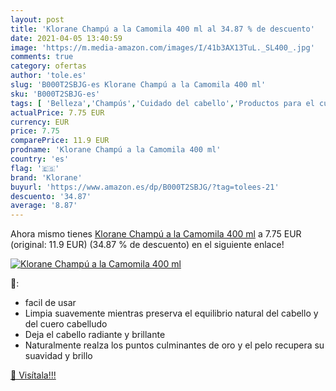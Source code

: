 ```yaml
---
layout: post
title: 'Klorane Champú a la Camomila 400 ml al 34.87 % de descuento'
date: 2021-04-05 13:40:59
image: 'https://m.media-amazon.com/images/I/41b3AX13TuL._SL400_.jpg'
comments: true
category: ofertas
author: 'tole.es'
slug: 'B000T2SBJG-es Klorane Champú a la Camomila 400 ml'
sku: 'B000T2SBJG-es'
tags: [ 'Belleza','Champús','Cuidado del cabello','Productos para el cuidado del cabello','champú','klorane', ]
actualPrice: 7.75 EUR
currency: EUR
price: 7.75
comparePrice: 11.9 EUR
prodname: 'Klorane Champú a la Camomila 400 ml'
country: 'es'
flag: '🇪🇸'
brand: 'Klorane'
buyurl: 'https://www.amazon.es/dp/B000T2SBJG/?tag=tolees-21'
descuento: '34.87'
average: '8.87'
---
```


Ahora mismo tienes [Klorane Champú a la Camomila 400 ml](https://www.amazon.es/dp/B000T2SBJG/?tag=tolees-21) a 7.75 EUR (original: 11.9 EUR) (34.87 %  de descuento) en el siguiente enlace!

[![Klorane Champú a la Camomila 400 ml](https://m.media-amazon.com/images/I/41b3AX13TuL._SL400_.jpg)](https://www.amazon.es/dp/B000T2SBJG/?tag=tolees-21)

🔎:

- facil de usar
- Limpia suavemente mientras preserva el equilibrio natural del cabello y del cuero cabelludo
- Deja el cabello radiante y brillante
- Naturalmente realza los puntos culminantes de oro y el pelo recupera su suavidad y brillo

[🛒 Visítala!!!](https://www.amazon.es/dp/B000T2SBJG/?tag=tolees-21)
